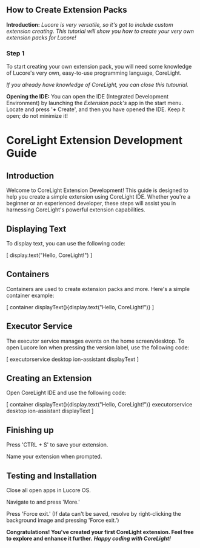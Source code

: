 ## How to Create Extension Packs

**Introduction:**
_Lucore is very versatile, so it's got to include custom extension creating._
_This tutorial will show you how to create your very own extension packs for Lucore!_

### Step 1

To start creating your own extension pack, you will need some knowledge of Lucore's very own, easy-to-use programming language, CoreLight.

_If you already have knowledge of CoreLight, you can close this tutourial._

**Opening the IDE:**
You can open the IDE (Integrated Development Environment) by launching the _Extension pack's_ app in the start menu. Locate and press '**+** Create', and then you have opened the IDE. Keep it open; do not minimize it!

# CoreLight Extension Development Guide

## Introduction

Welcome to CoreLight Extension Development! This guide is designed to help you create a simple extension using CoreLight IDE. Whether you're a beginner or an experienced developer, these steps will assist you in harnessing CoreLight's powerful extension capabilities.

## Displaying Text

To display text, you can use the following code:

[
display.text("Hello, CoreLight!")
]

## Containers
Containers are used to create extension packs and more. Here's a simple container example:

[
container displayText(){display.text("Hello, CoreLight!")}
]

## Executor Service
The executor service manages events on the home screen/desktop. To open Lucore Ion when pressing the version label, use the following code:

[
executorservice desktop ion-assistant displayText
]

## Creating an Extension
Open CoreLight IDE and use the following code:

[
container displayText(){display.text("Hello, CoreLight!")}
executorservice desktop ion-assistant displayText
]

## Finishing up

Press 'CTRL + S' to save your extension.

Name your extension when prompted.

## Testing and Installation
Close all open apps in Lucore OS.

Navigate to and press 'More.'

Press 'Force exit.' (If data can't be saved, resolve by right-clicking the background image and pressing 'Force exit.')

**Congratulations! You've created your first CoreLight extension. Feel free to explore and enhance it further.**
**_Happy coding with CoreLight!_**

